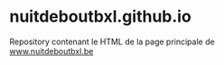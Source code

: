 # nuitdeboutbxl.github.io
Repository contenant le HTML de la page principale de www.nuitdeboutbxl.be
